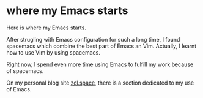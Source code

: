 # where my Emacs starts 

Here is where my Emacs starts.

After strugling with Emacs configuration for such a long time, I found spacemacs which combine the best part of Emacs an Vim. Actually, I learnt how to use Vim by using spacemacs. 

Right now, I spend even more time using Emacs to fulfill my work because of spacemacs. 

On my personal blog site [zcl.space](zcl.space), there is a section dedicated to my use of Emacs.



